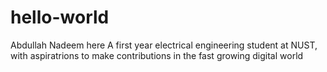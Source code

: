 # hello-world

Abdullah Nadeem here
A first year  electrical  engineering student at NUST, with aspiratrions to make contributions in the fast growing digital world

